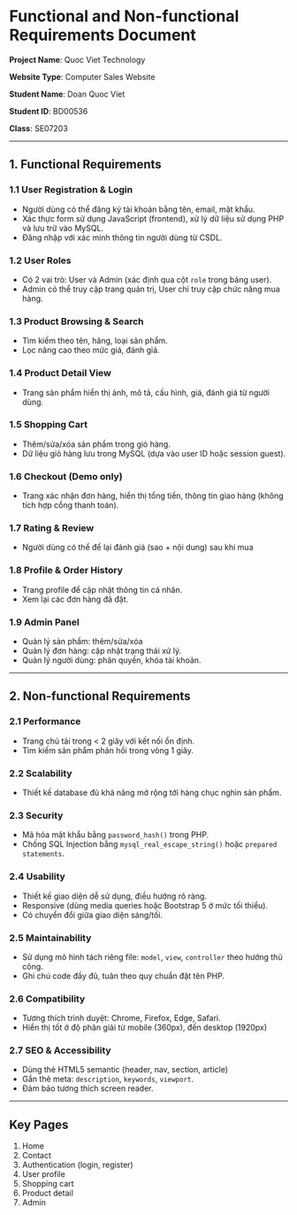 # Functional and Non-functional Requirements Document

**Project Name**: Quoc Viet Technology

**Website Type**: Computer Sales Website

**Student Name**: Doan Quoc Viet

**Student ID**: BD00536

**Class**: SE07203

---

## 1. Functional Requirements

### 1.1 User Registration & Login

- Người dùng có thể đăng ký tài khoản bằng tên, email, mật khẩu.
- Xác thực form sử dụng JavaScript (frontend), xử lý dữ liệu sử dụng PHP và lưu trữ vào MySQL.
- Đăng nhập với xác minh thông tin người dùng từ CSDL.

### 1.2 User Roles
- Có 2 vai trò: User và Admin (xác định qua cột `role` trong bảng user).
- Admin có thể truy cập trang quản trị, User chỉ truy cập chức năng mua hàng.

### 1.3 Product Browsing & Search

- Tìm kiếm theo tên, hãng, loại sản phẩm.
- Lọc nâng cao theo mức giá, đánh giá.

### 1.4 Product Detail View

- Trang sản phẩm hiển thị ảnh, mô tả, cấu hình, giá, đánh giá từ người dùng.

### 1.5 Shopping Cart

- Thêm/sửa/xóa sản phẩm trong giỏ hàng.
- Dữ liệu giỏ hàng lưu trong MySQL (dựa vào user ID hoặc session guest).

### 1.6 Checkout (Demo only)

- Trang xác nhận đơn hàng, hiển thị tổng tiền, thông tin giao hàng (không tích hợp cổng thanh toán).

### 1.7 Rating & Review

- Người dùng có thể để lại đánh giá (sao + nội dung) sau khi mua

### 1.8 Profile & Order History

- Trang profile để cập nhật thông tin cá nhân.
- Xem lại các đơn hàng đã đặt.

### 1.9 Admin Panel

- Quản lý sản phẩm: thêm/sửa/xóa
- Quản lý đơn hàng: cập nhật trạng thái xử lý.
- Quản lý người dùng: phân quyền, khóa tài khoản.

---


## 2. Non-functional Requirements

### 2.1 Performance

- Trang chủ tải trong < 2 giây với kết nối ổn định.
- Tìm kiếm sản phẩm phản hồi trong vòng 1 giây.

### 2.2 Scalability

- Thiết kế database đủ khả năng mở rộng tới hàng chục nghìn sản phẩm.

### 2.3 Security

- Mã hóa mật khẩu bằng `password_hash()` trong PHP.
- Chống SQL Injection bằng `mysql_real_escape_string()` hoặc `prepared statements`.

### 2.4 Usability

- Thiết kế giao diện dễ sử dụng, điều hướng rõ ràng.
- Responsive (dùng media queries hoặc Bootstrap 5 ở mức tối thiểu).
- Có chuyển đổi giữa giao diện sáng/tối.

### 2.5 Maintainability

- Sử dụng mô hình tách riêng file: `model`, `view`, `controller` theo hướng thủ công.
- Ghi chú code đầy đủ, tuân theo quy chuẩn đặt tên PHP.

### 2.6 Compatibility

- Tương thích trình duyệt: Chrome, Firefox, Edge, Safari.
- Hiển thị tốt ở độ phân giải từ mobile (360px), đến desktop (1920px)

### 2.7 SEO & Accessibility

- Dùng thẻ HTML5 semantic (header, nav, section, article)
- Gắn thẻ meta: `description`, `keywords`, `viewport`.
- Đảm bảo tương thích screen reader.

---

## Key Pages

1. Home
2. Contact
3. Authentication (login, register)
4. User profile
5. Shopping cart
6. Product detail
7. Admin

